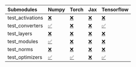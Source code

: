 | Submodules       | Numpy                                                                                                                           | Torch                                                                                                                           | Jax                                                                                                                             | Tensorflow                                                                                                                      |
|:-----------------|:--------------------------------------------------------------------------------------------------------------------------------|:--------------------------------------------------------------------------------------------------------------------------------|:--------------------------------------------------------------------------------------------------------------------------------|:--------------------------------------------------------------------------------------------------------------------------------|
| test_activations | <a href="https://github.com/unifyai/ivy/runs/7953792003?check_suite_focus=true" rel="noopener noreferrer" target="_blank">❌</a> | <a href="https://github.com/unifyai/ivy/runs/7953793129?check_suite_focus=true" rel="noopener noreferrer" target="_blank">❌</a> | <a href="https://github.com/unifyai/ivy/runs/7953793913?check_suite_focus=true" rel="noopener noreferrer" target="_blank">❌</a> | <a href="https://github.com/unifyai/ivy/runs/7953794896?check_suite_focus=true" rel="noopener noreferrer" target="_blank">❌</a> |
| test_converters  | <a href="https://github.com/unifyai/ivy/runs/7953792169?check_suite_focus=true" rel="noopener noreferrer" target="_blank">✅</a> | <a href="https://github.com/unifyai/ivy/runs/7953793278?check_suite_focus=true" rel="noopener noreferrer" target="_blank">❌</a> | <a href="https://github.com/unifyai/ivy/runs/7953794155?check_suite_focus=true" rel="noopener noreferrer" target="_blank">❌</a> | <a href="https://github.com/unifyai/ivy/runs/7953795085?check_suite_focus=true" rel="noopener noreferrer" target="_blank">✅</a> |
| test_layers      | <a href="https://github.com/unifyai/ivy/runs/7953792345?check_suite_focus=true" rel="noopener noreferrer" target="_blank">❌</a> | <a href="https://github.com/unifyai/ivy/runs/7953793390?check_suite_focus=true" rel="noopener noreferrer" target="_blank">❌</a> | <a href="https://github.com/unifyai/ivy/runs/7953794282?check_suite_focus=true" rel="noopener noreferrer" target="_blank">❌</a> | <a href="https://github.com/unifyai/ivy/runs/7953795236?check_suite_focus=true" rel="noopener noreferrer" target="_blank">❌</a> |
| test_modules     | <a href="https://github.com/unifyai/ivy/runs/7953792599?check_suite_focus=true" rel="noopener noreferrer" target="_blank">✅</a> | <a href="https://github.com/unifyai/ivy/runs/7953793518?check_suite_focus=true" rel="noopener noreferrer" target="_blank">❌</a> | <a href="https://github.com/unifyai/ivy/runs/7953794432?check_suite_focus=true" rel="noopener noreferrer" target="_blank">❌</a> | <a href="https://github.com/unifyai/ivy/runs/7953795397?check_suite_focus=true" rel="noopener noreferrer" target="_blank">❌</a> |
| test_norms       | <a href="https://github.com/unifyai/ivy/runs/7953792778?check_suite_focus=true" rel="noopener noreferrer" target="_blank">❌</a> | <a href="https://github.com/unifyai/ivy/runs/7953793640?check_suite_focus=true" rel="noopener noreferrer" target="_blank">❌</a> | <a href="https://github.com/unifyai/ivy/runs/7953794575?check_suite_focus=true" rel="noopener noreferrer" target="_blank">❌</a> | <a href="https://github.com/unifyai/ivy/runs/7953795561?check_suite_focus=true" rel="noopener noreferrer" target="_blank">❌</a> |
| test_optimizers  | <a href="https://github.com/unifyai/ivy/runs/7953792963?check_suite_focus=true" rel="noopener noreferrer" target="_blank">✅</a> | <a href="https://github.com/unifyai/ivy/runs/7953793769?check_suite_focus=true" rel="noopener noreferrer" target="_blank">✅</a> | <a href="https://github.com/unifyai/ivy/runs/7953794722?check_suite_focus=true" rel="noopener noreferrer" target="_blank">❌</a> | <a href="https://github.com/unifyai/ivy/runs/7953795708?check_suite_focus=true" rel="noopener noreferrer" target="_blank">✅</a> |